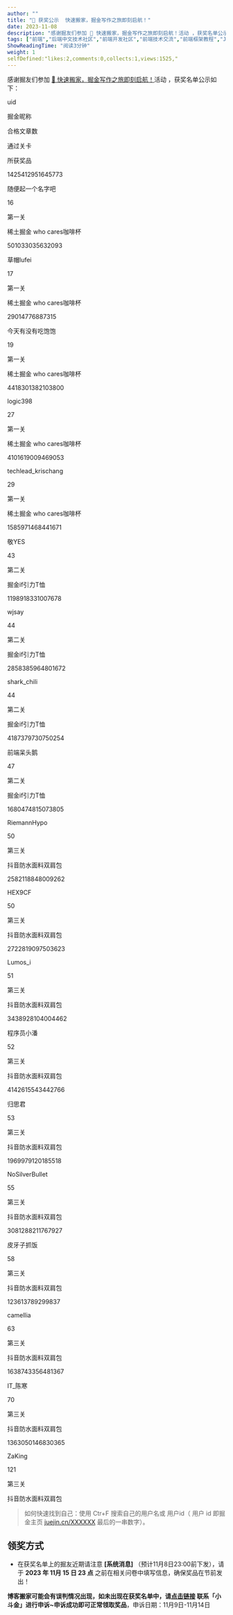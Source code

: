 ```yaml
---
author: ""
title: "🎁 获奖公示  快速搬家，掘金写作之旅即刻启航！"
date: 2023-11-08
description: "感谢掘友们参加 🎁 快速搬家，掘金写作之旅即刻启航！活动 ，获奖名单公示如下： uid 掘金昵称 合格文章数 通过关卡 所获奖品 1425412951645773 随便起一个名字吧 16 第一关 稀土"
tags: ["前端","后端中文技术社区","前端开发社区","前端技术交流","前端框架教程","JavaScript 学习资源","CSS 技巧与最佳实践","HTML5 最新动态","前端工程师职业发展","开源前端项目","前端技术趋势"]
ShowReadingTime: "阅读3分钟"
weight: 1
selfDefined:"likes:2,comments:0,collects:1,views:1525,"
---
```

感谢掘友们参加 [🎁 快速搬家，掘金写作之旅即刻启航！](https://juejin.cn/post/7288151713373651005 "https://juejin.cn/post/7288151713373651005")活动 ，获奖名单公示如下：

uid

掘金昵称

合格文章数

通过关卡

所获奖品

1425412951645773

随便起一个名字吧

16

第一关

稀土掘金 who cares咖啡杯

501033035632093

草帽lufei

17

第一关

稀土掘金 who cares咖啡杯

29014776887315

今天有没有吃饱饱

19

第一关

稀土掘金 who cares咖啡杯

4418301382103800

logic398

27

第一关

稀土掘金 who cares咖啡杯

4101619009469053

techlead\_krischang

29

第一关

稀土掘金 who cares咖啡杯

1585971468441671

敬YES

43

第二关

掘金if引力T恤

1198918331007678

wjsay

44

第二关

掘金if引力T恤

2858385964801672

shark\_chili

44

第二关

掘金if引力T恤

4187379730750254

前端呆头鹅

47

第二关

掘金if引力T恤

1680474815073805

RiemannHypo

50

第三关

抖音防水面料双肩包

2582118848009262

HEX9CF

50

第三关

抖音防水面料双肩包

2722819097503623

Lumos\_i

51

第三关

抖音防水面料双肩包

3438928104004462

程序员小潘

52

第三关

抖音防水面料双肩包

4142615543442766

归思君

53

第三关

抖音防水面料双肩包

1969979120185518

NoSilverBullet

55

第三关

抖音防水面料双肩包

3081288211767927

皮牙子抓饭

58

第三关

抖音防水面料双肩包

123613789299837

camellia

63

第三关

抖音防水面料双肩包

1638743356481367

IT\_陈寒

70

第三关

抖音防水面料双肩包

1363050146830365

ZaKing

121

第三关

抖音防水面料双肩包

> 如何快速找到自己：使用 Ctr+F 搜索自己的用户名或 用户id（ 用户 id 即掘金主页 [juejin.cn/XXXXXX](https://juejin.cn/XXXXXX "https://juejin.cn/XXXXXX") 最后的一串数字）。

领奖方式
----

*   在获奖名单上的掘友近期请注意 **\[系统消息\]** （预计11月8日23:00前下发），请于 **2023 年 11月 15 日 23 点** 之前在相关问卷中填写信息，确保奖品在节前发出！

**博客搬家可能会有误判情况出现，如未出现在获奖名单中，请[点击链接](https://juejin.cn/notification/im?participantId=2414980799929576 "https://juejin.cn/notification/im?participantId=2414980799929576") 联系「小斗金」进行申诉~申诉成功即可正常领取奖品**，申诉日期：11月9日-11月14日